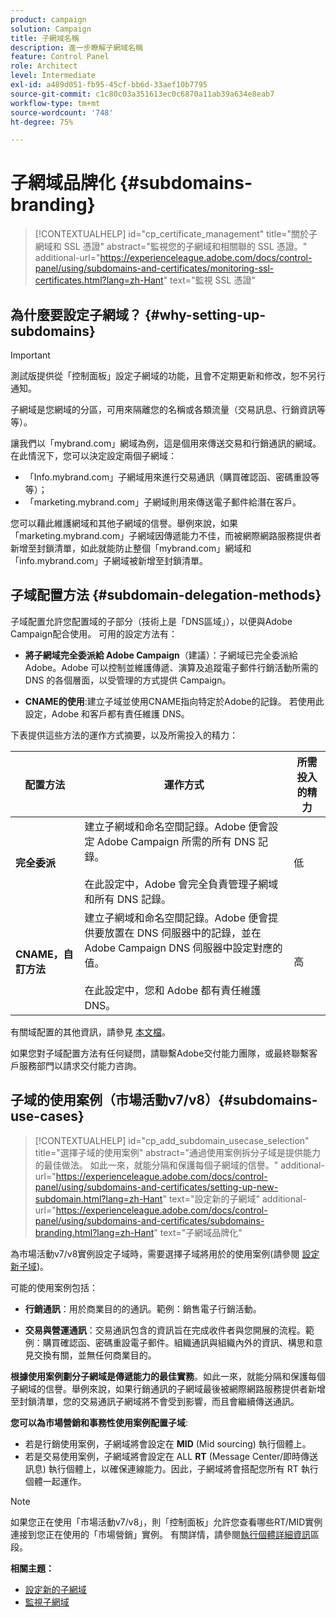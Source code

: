 ```yaml
---
product: campaign
solution: Campaign
title: 子網域名稱
description: 進一步瞭解子網域名稱
feature: Control Panel
role: Architect
level: Intermediate
exl-id: a489d051-fb95-45cf-bb6d-33aef10b7795
source-git-commit: c1c80c03a351613ec0c6870a11ab39a634e8eab7
workflow-type: tm+mt
source-wordcount: '748'
ht-degree: 75%

---
```


# 子網域品牌化 {#subdomains-branding}

>[!CONTEXTUALHELP]
>id="cp_certificate_management"
>title="關於子網域和 SSL 憑證"
>abstract="監視您的子網域和相關聯的 SSL 憑證。"
>additional-url="https://experienceleague.adobe.com/docs/control-panel/using/subdomains-and-certificates/monitoring-ssl-certificates.html?lang=zh-Hant" text="監視 SSL 憑證"

## 為什麼要設定子網域？ {#why-setting-up-subdomains}

>[!IMPORTANT]
>
>測試版提供從「控制面板」設定子網域的功能，且會不定期更新和修改，恕不另行通知。

子網域是您網域的分區，可用來隔離您的名稱或各類流量（交易訊息、行銷資訊等等）。

讓我們以「mybrand.com」網域為例，這是個用來傳送交易和行銷通訊的網域。在此情況下，您可以決定設定兩個子網域：

* 「Info.mybrand.com」子網域用來進行交易通訊（購買確認函、密碼重設等等）；
* 「marketing.mybrand.com」子網域則用來傳送電子郵件給潛在客戶。

您可以藉此維護網域和其他子網域的信譽。舉例來說，如果「marketing.mybrand.com」子網域因傳遞能力不佳，而被網際網路服務提供者新增至封鎖清單，如此就能防止整個「mybrand.com」網域和「info.mybrand.com」子網域被新增至封鎖清單。

## 子域配置方法 {#subdomain-delegation-methods}

子域配置允許您配置域的子部分（技術上是「DNS區域」），以便與Adobe Campaign配合使用。 可用的設定方法有：

* **將子網域完全委派給 Adobe Campaign**（建議）：子網域已完全委派給 Adobe。Adobe 可以控制並維護傳遞、演算及追蹤電子郵件行銷活動所需的 DNS 的各個層面，以受管理的方式提供 Campaign。

* **CNAME的使用**:建立子域並使用CNAME指向特定於Adobe的記錄。 若使用此設定，Adobe 和客戶都有責任維護 DNS。

下表提供這些方法的運作方式摘要，以及所需投入的精力：

| 配置方法 | 運作方式 | 所需投入的精力 |
|---|---|---|
| **完全委派** | 建立子網域和命名空間記錄。Adobe 便會設定 Adobe Campaign 所需的所有 DNS 記錄。<br/><br/>在此設定中，Adobe 會完全負責管理子網域和所有 DNS 記錄。 | 低 |
| **CNAME，自訂方法** | 建立子網域和命名空間記錄。Adobe 便會提供要放置在 DNS 伺服器中的記錄，並在 Adobe Campaign DNS 伺服器中設定對應的值。<br/><br/>在此設定中，您和 Adobe 都有責任維護 DNS。 | 高 |

有關域配置的其他資訊，請參見 [本文檔](https://experienceleague.adobe.com/docs/deliverability-learn/deliverability-best-practice-guide/additional-resources/product-specific-resources/campaign/ac-domain-name-setup.html)。

如果您對子域配置方法有任何疑問，請聯繫Adobe交付能力團隊，或最終聯繫客戶服務部門以請求交付能力咨詢。

## 子域的使用案例（市場活動v7/v8）{#subdomains-use-cases}

>[!CONTEXTUALHELP]
>id="cp_add_subdomain_usecase_selection"
>title="選擇子域的使用案例"
>abstract="通過使用案例拆分子域是提供能力的最佳做法。 如此一來，就能分隔和保護每個子網域的信譽。"
>additional-url="https://experienceleague.adobe.com/docs/control-panel/using/subdomains-and-certificates/setting-up-new-subdomain.html?lang=zh-Hant" text="設定新的子網域"
>additional-url="https://experienceleague.adobe.com/docs/control-panel/using/subdomains-and-certificates/subdomains-branding.html?lang=zh-Hant" text="子網域品牌化"

為市場活動v7/v8實例設定子域時，需要選擇子域將用於的使用案例(請參閱 [設定新子域](../../subdomains-certificates/using/setting-up-new-subdomain.md))。

可能的使用案例包括：

* **行銷通訊**：用於商業目的的通訊。範例：銷售電子行銷活動。

* **交易與營運通訊**：交易通訊包含的資訊旨在完成收件者與您開展的流程。範例：購買確認函、密碼重設電子郵件。組織通訊與組織內外的資訊、構思和意見交換有關，並無任何商業目的。

**根據使用案例劃分子網域是傳遞能力的最佳實務**。如此一來，就能分隔和保護每個子網域的信譽。舉例來說，如果行銷通訊的子網域最後被網際網路服務提供者新增至封鎖清單，您的交易通訊子網域將不會受到影響，而且會繼續傳送通訊。

**您可以為市場營銷和事務性使用案例配置子域**:

* 若是行銷使用案例，子網域將會設定在 **MID** (Mid sourcing) 執行個體上。
* 若是交易使用案例，子網域將會設定在 ALL **RT** (Message Center/即時傳送訊息) 執行個體上，以確保連線能力。因此，子網域將會搭配您所有 RT 執行個體一起運作。

>[!NOTE]
>
>如果您正在使用「市場活動v7/v8」，則「控制面板」允許您查看哪些RT/MID實例連接到您正在使用的「市場營銷」實例。 有關詳情，請參閱[執行個體詳細資訊](../../instances-settings/using/instance-details.md)區段。

**相關主題：**

* [設定新的子網域](../../subdomains-certificates/using/setting-up-new-subdomain.md)
* [監視子網域](../../subdomains-certificates/using/monitoring-subdomains.md)
